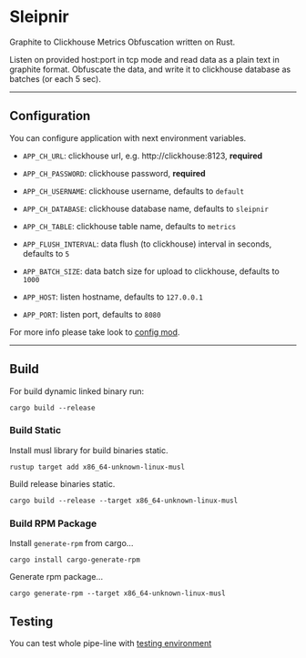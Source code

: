 # Sleipnir

Graphite to Clickhouse Metrics Obfuscation written on Rust.

Listen on provided host:port in tcp mode and read data as a plain text
in graphite format. Obfuscate the data, and write it to clickhouse
database as batches (or each 5 sec).

---

## Configuration

You can configure application with next environment variables.

- `APP_CH_URL`: clickhouse url, e.g. http://clickhouse:8123, **required**

- `APP_CH_PASSWORD`: clickhouse password, **required**

- `APP_CH_USERNAME`: clickhouse username, defaults to `default`

- `APP_CH_DATABASE`: clickhouse database name, defaults to `sleipnir`

- `APP_CH_TABLE`: clickhouse table name, defaults to `metrics`

- `APP_FLUSH_INTERVAL`: data flush (to clickhouse) interval in seconds, defaults to `5`

- `APP_BATCH_SIZE`: data batch size for upload to clickhouse, defaults to `1000`

- `APP_HOST`: listen hostname, defaults to `127.0.0.1`

- `APP_PORT`: listen port, defaults to `8080`

For more info please take look to [config mod](./src/libs/config/mod.rs).

---

## Build

For build dynamic linked binary run:

```shell
cargo build --release
```

### Build Static

Install musl library for build binaries static.

```shell
rustup target add x86_64-unknown-linux-musl
```

Build release binaries static.

```shell
cargo build --release --target x86_64-unknown-linux-musl
```

### Build RPM Package

Install `generate-rpm` from cargo...

```shell
cargo install cargo-generate-rpm
```

Generate rpm package...

```shell
cargo generate-rpm --target x86_64-unknown-linux-musl
```

## Testing

You can test whole pipe-line with [testing environment](./tests/README.md)
